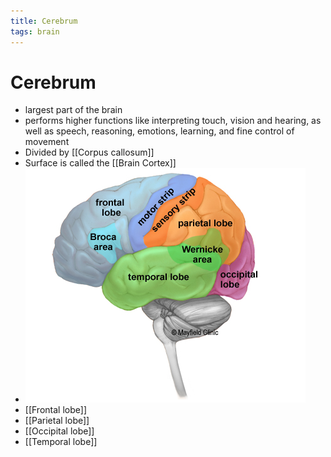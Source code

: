 ```yaml
---
title: Cerebrum
tags: brain
---
```


# Cerebrum
- largest part of the brain
- performs higher functions like interpreting touch, vision and hearing, as well as speech, reasoning, emotions, learning, and fine control of movement
- Divided by [[Corpus callosum]]
- Surface is called the [[Brain Cortex]]
- ![im](assets/Pasted%20Image%2020220509155051.png)
- [[Frontal lobe]]
- [[Parietal lobe]]
- [[Occipital lobe]]
- [[Temporal lobe]]
































































